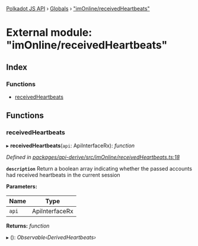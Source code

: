 [Polkadot JS API](../README.md) › [Globals](../globals.md) › ["imOnline/receivedHeartbeats"](_imonline_receivedheartbeats_.md)

# External module: "imOnline/receivedHeartbeats"

## Index

### Functions

* [receivedHeartbeats](_imonline_receivedheartbeats_.md#receivedheartbeats)

## Functions

###  receivedHeartbeats

▸ **receivedHeartbeats**(`api`: ApiInterfaceRx): *function*

*Defined in [packages/api-derive/src/imOnline/receivedHeartbeats.ts:18](https://github.com/polkadot-js/api/blob/b3d592357f/packages/api-derive/src/imOnline/receivedHeartbeats.ts#L18)*

**`description`** Return a boolean array indicating whether the passed accounts had received heartbeats in the current session

**Parameters:**

Name | Type |
------ | ------ |
`api` | ApiInterfaceRx |

**Returns:** *function*

▸ (): *Observable‹DerivedHeartbeats›*
